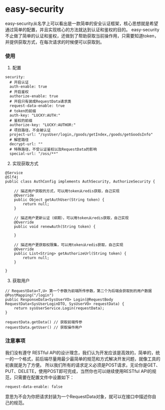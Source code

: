 # easy-security
easy-security从名字上可以看出是一款简单的安全认证框架，核心思想就是希望通过简单的配置，并且实现核心的方法就达到认证和鉴权的目的。
easy-security不止做了简单的认证和鉴权，还做到了帮助获取当前操作用，只需要知道token，并提供获取方式，在每次请求的时候便可以获取到。

### 使用
1. 配置
```
security:
  # 开启认证
  auth-enable: true
  # 开启鉴权
  authorize-enable: true
  # 开启只有装成RequestData请求类
  request-data-enable: true
  # token的前缀
  auth-key: "LUCKY:AUTH:"
  # 鉴权的前缀
  authorize-key: "LUCKY:AUTHOR:"
  # 项目路径，不会被认证
  project-url: "/sysUser/login,/goods/getIndex,/goods/getGoodsInfo"
  # 解密路径
  decrypt-url: ""
  # 特殊路径，不受认证鉴权以及RequestData的影响
  special-url: "/oss/**"
```
2. 实现获取方式
```
@Service
@Slf4j
public class AuthConfig implements AuthSecurity, AuthorizeSecurity {
    
    // 描述用户获取的方式，可以用token从redis获取，自己实现
    @Override
    public Object getAuthUser(String token) {
        return null;
    }

    // 描述用户更新认证（续期），可以用token从redis获取，自己实现
    @Override
    public void renewAuth(String token) {

    }

    // 描述用户更获取权限集，可以用token从redis获取，自己实现
    @Override
    public List<String> getAuthorizeUrl(String token) {
        return null;
    }

}
```
3. 获取用户
```
// RequestData<T,U> 第一个参数为前端所传参数，第二个为后端会获取到的用户数据
@PostMapping("/login")
public ResponseData<SysUserVO> Login(@RequestBody RequestData<SysUserLoginDTO, SysUserVO> requestData) {
    return sysUserService.Login(requestData);
}

requestData.getData() // 获取前端传参
requestData.getUser() // 获取操作用户
```

### 注意事项
我们没有遵守 RESTful API的设计理念，我们认为开发应该是高效的，简单的，统一的一个格式，前后端尽量用最少最简单的规范和方式解决开发问题，就像工具的初衷就是为了方便。
所以我们所有的请求定义必须是POST请求，无论你是GET、PUT、DELETE，使用POST即可完成，当然你也可以继续使用RESTful API的规范，只需要在配置文件中设置如下：
```
request-data-enable: false
```
意思为不会为你把请求封装为一个RequestData对象，就可以在接口中描述你自己的规范。
